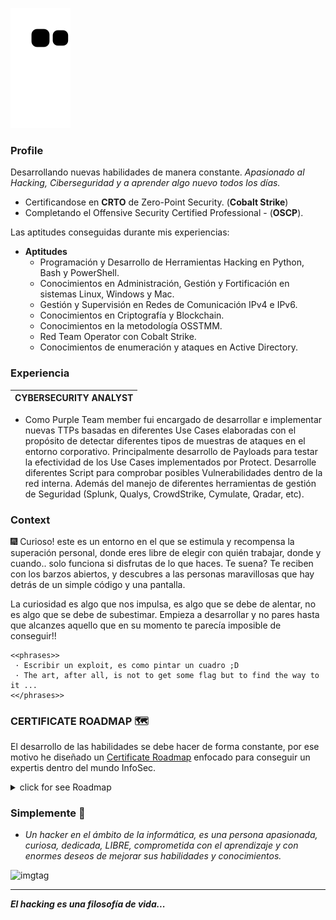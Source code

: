 ![Snake animation](https://github.com/rafaballerini/rafaballerini/blob/output/github-contribution-grid-snake.svg)

### Profile
Desarrollando nuevas habilidades de manera constante. *Apasionado al Hacking, Ciberseguridad y a aprender algo nuevo todos los días.*

- Certificandose en **CRTO** de Zero-Point Security. (**Cobalt Strike**)
- Completando el Offensive Security Certified Professional - (**OSCP**).

Las aptitudes conseguidas durante mis experiencias:

- **Aptitudes**
  * Programación y Desarrollo de Herramientas Hacking en Python, Bash y PowerShell.
  * Conocimientos en Administración, Gestión y Fortificación en sistemas Linux, Windows y Mac.
  * Gestión y Supervisión en Redes de Comunicación IPv4 e IPv6.
  * Conocimientos en Criptografía y Blockchain.
  * Conocimientos en la metodología OSSTMM.
  * Red Team Operator con Cobalt Strike.
  * Conocimientos de enumeración y ataques en Active Directory.

### Experiencia

|CYBERSECURITY ANALYST|
| -------- |

- Como Purple Team member fui encargado de desarrollar e implementar 
nuevas TTPs basadas en diferentes Use Cases elaboradas con el 
propósito de detectar diferentes tipos de muestras de ataques en el 
entorno corporativo. Principalmente desarrollo de Payloads para testar 
la efectividad de los Use Cases implementados por Protect. Desarrolle 
diferentes Script para comprobar posibles Vulnerabilidades dentro de la 
red interna. Además del manejo de diferentes herramientas de gestión 
de Seguridad (Splunk, Qualys, CrowdStrike, Cymulate, Qradar, etc).

### Context
🎆 Curioso! este es un entorno en el que se estimula y recompensa la superación personal, donde eres libre de elegir con quién trabajar, donde y cuando.. solo funciona si disfrutas de lo que haces. Te suena? Te reciben con los barzos abiertos, y descubres a las personas maravillosas que hay detrás de un simple código y una pantalla.

La curiosidad es algo que nos impulsa, es algo que se debe de alentar, no es algo que se debe de subestimar. Empieza a desarrollar y no pares hasta que alcanzes aquello que en su momento te parecía imposible de conseguir!!

```
<<phrases>>
 · Escribir un exploit, es como pintar un cuadro ;D
 · The art, after all, is not to get some flag but to find the way to it ...
<</phrases>>
```

### CERTIFICATE ROADMAP 🗺️

El desarrollo de las habilidades se debe hacer de forma constante, por ese motivo he diseñado un [Certificate Roadmap](https://github.com/z1roh/z1roh/edit/main/README.md#certificate-roadmap) enfocado para conseguir un expertis dentro del mundo InfoSec.

<details><summary>click for see Roadmap</summary>

 En esta primera fase se debe conseguir los fundamentos necesarios. Activar el **Mindset del Hacker**:
- [ ] CRTO - Certified Red Team Operator
- [ ] OSCP - Offensive Security Certificate Professional
- [ ] CHFI - Computer Hacking Forensic Investigator
---
En esta segunda fase nos centramos en Profesionalizarnos en los **Ataques Web**:

BREAK [eWPTX - OSWA]
- [ ] OSWE - Advanced Web Attacks and Exploitation
---
En esta tercera fase nos centramos en volvernos Expertos en **Penetration Testing** y adentrarnos en el mundo del **Exploit Development**:

BREAK [eCPTX]
- [ ] OSEP - Evasion Techniques and Breaching Defenses
- [ ] OSED - Windows User Mode Exploit Development

ACHIEVEMENT -->> [OSCE3]

---
**CONTINUACIÓN**
- [ ] OSMR - Offensive Security macOS Researcher
- [ ] OSEE - Offensive Security Exploitation Expert

---
**METAS ACÁDEMICAS**

_Los principales logros que tengo pensado conseguir con este Roadmap son_:
- [ ] OSEE3
- [ ] OSEE

---
**METAS PROFESIONALES**

_Las metas como Profesional que tengo pensado lograr son_:
- [ ] Exploit Development
- [ ] Red Teamer

</details>

### **Simplemente** 💊

* *Un hacker en el ámbito de la informática, es una persona apasionada, curiosa, dedicada,  LIBRE, comprometida con el aprendizaje y con enormes deseos de mejorar sus habilidades y conocimientos.*

![imgtag](https://i.postimg.cc/2bF81VQh/1200px-Glider-svg.png[/img]) 

---
***El hacking es una filosofía de vida...***
